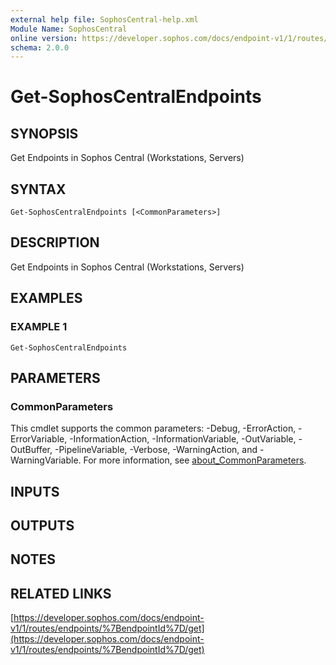 ```yaml
---
external help file: SophosCentral-help.xml
Module Name: SophosCentral
online version: https://developer.sophos.com/docs/endpoint-v1/1/routes/endpoints/%7BendpointId%7D/get
schema: 2.0.0
---
```


# Get-SophosCentralEndpoints

## SYNOPSIS
Get Endpoints in Sophos Central (Workstations, Servers)

## SYNTAX

```
Get-SophosCentralEndpoints [<CommonParameters>]
```

## DESCRIPTION
Get Endpoints in Sophos Central (Workstations, Servers)

## EXAMPLES

### EXAMPLE 1
```
Get-SophosCentralEndpoints
```

## PARAMETERS

### CommonParameters
This cmdlet supports the common parameters: -Debug, -ErrorAction, -ErrorVariable, -InformationAction, -InformationVariable, -OutVariable, -OutBuffer, -PipelineVariable, -Verbose, -WarningAction, and -WarningVariable. For more information, see [about_CommonParameters](http://go.microsoft.com/fwlink/?LinkID=113216).

## INPUTS

## OUTPUTS

## NOTES

## RELATED LINKS

[https://developer.sophos.com/docs/endpoint-v1/1/routes/endpoints/%7BendpointId%7D/get](https://developer.sophos.com/docs/endpoint-v1/1/routes/endpoints/%7BendpointId%7D/get)

